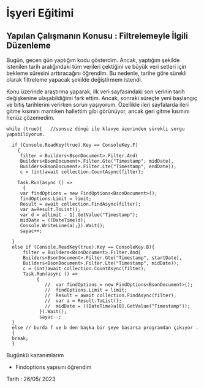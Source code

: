 # İşyeri Eğitimi


## Yapılan Çalışmanın Konusu :    Filtrelemeyle İlgili Düzenleme 
Bugün, geçen gün yaptığım kodu gösterdim. Ancak, yaptığım şekilde istenilen tarih aralığındaki tüm verileri çektiğini ve büyük veri setleri için bekleme süresini arttıracağını öğrendim. Bu nedenle, tarihe göre sürekli olarak filtreleme yapacak şekilde değiştirmem istendi.

Konu üzerinde araştırma yaparak, ilk veri sayfasındaki son verinin tarih değişkenine ulaşabildiğimi fark ettim. Ancak, sonraki süreçte yeni başlangıç ve bitiş tarihlerini verirken sorun yaşıyorum. Özellikle ileri sayfalarda ileri gitme kısmını mantıken hallettim gibi görünüyor, ancak geri gitme kısmını henüz çözemedim.


    while (true){   //sonsuz döngü ile klavye üzerinden sürekli sorgu yapabiliyorum.

      if (Console.ReadKey(true).Key == ConsoleKey.F)
        {
         filter = Builders<BsonDocument>.Filter.And(
         Builders<BsonDocument>.Filter.Gte("Timestamp", midDate),
         Builders<BsonDocument>.Filter.Lte("Timestamp", endDate));
         c = (int)await collection.CountAsync(filter);
                             
        Task.Run(async () =>
          {
         var findOptions = new FindOptions<BsonDocument>();
         findOptions.Limit = limit;
         Result = await collection.FindAsync(filter);
         var a=Result.ToList();
         var d = a[limit - 1].GetValue("Timestamp");
         midDate = ((DateTime)d);
         Console.WriteLine(a);}).Wait();
         sayac++;

      }
      else if (Console.ReadKey(true).Key == ConsoleKey.B){
          filter = Builders<BsonDocument>.Filter.And(
          Builders<BsonDocument>.Filter.Gte("Timestamp", startDate),
          Builders<BsonDocument>.Filter.Lte("Timestamp", midDate));
          c = (int)await collection.CountAsync(filter);
          Task.Run(async () =>
               {
                  //  var findOptions = new FindOptions<BsonDocument>();
                  //  findOptions.Limit = limit;
                  //  Result = await collection.FindAsync(filter);
                  //  var a = Result.ToList();
                  //  midDate = ((DateTime)a[0].GetValue("Timestamp"));
                }).Wait();
                sayac--;
      }
      else // burda f ve b den başka bir şeye basarsa programdan çıkıyor .
      {
      break;
      }


Bugünkü kazanımlarım
-	Findoptions yapısını öğrendim










 








Tarih : 26/05/ 2023

 
















































 	







 





